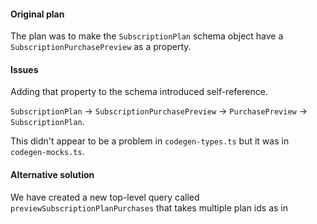 #### Original plan
The plan was to make the `SubscriptionPlan` schema object have a `SubscriptionPurchasePreview` as a property.

#### Issues
Adding that property to the schema introduced self-reference. 

`SubscriptionPlan` -> `SubscriptionPurchasePreview` -> `PurchasePreview` -> `SubscriptionPlan`.

This didn't appear to be a problem in `codegen-types.ts` but it was in `codegen-mocks.ts`.

#### Alternative solution
We have created a new top-level query called `previewSubscriptionPlanPurchases` that takes multiple plan ids as in